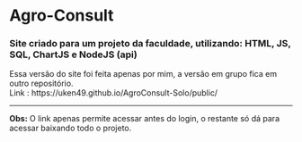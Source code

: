 # Agro-Consult
<h3>Site criado para um projeto da faculdade, utilizando: HTML, JS, SQL, ChartJS e NodeJS (api)</h3>
Essa versão do site foi feita apenas por mim, a versão em grupo fica em outro repositório. <br>
Link : https://uken49.github.io/AgroConsult-Solo/public/<br>
<hr>
<b>Obs:</b> O link apenas permite acessar antes do login, o restante só dá para acessar baixando todo o projeto.
